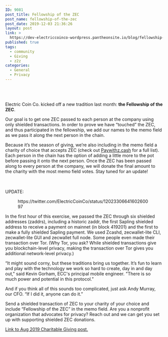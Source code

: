 ```yaml
---
ID: 9081
post_title: Fellowship of the ZEC
post_name: fellowship-of-the-zec
post_date: 2019-12-03 21:36:26
layout: post
link: >
  https://dev-electriccoinco-wordpress.pantheonsite.io/blog/fellowship-of-the-zec/
published: true
tags:
  - community
  - Giving
  - z2z
categories:
  - General
  - Privacy
---
```

<!-- wp:spacer {"height":35} -->
<div style="height:35px" aria-hidden="true" class="wp-block-spacer"></div>
<!-- /wp:spacer -->

<!-- wp:paragraph {"fontSize":"medium"} -->
<p class="has-medium-font-size">Electric Coin Co. kicked off a new tradition last month: <strong>the Fellowship of the ZEC</strong>. </p>
<!-- /wp:paragraph -->

<!-- wp:paragraph -->
<p>Our goal is to get one ZEC passed to each person at the company using only shielded transactions. In order to prove we have “touched” the ZEC, and thus participated in the fellowship, we add our names to the memo field as we pass it along the next person in the chain.&nbsp;</p>
<!-- /wp:paragraph -->

<!-- wp:paragraph -->
<p>Because it’s the season of giving, we’re also including in the memo field a charity of choice that accepts ZEC (check out <a rel="noreferrer noopener" aria-label=" (opens in a new tab)" href="https://paywithz.cash/" target="_blank">Paywithz.cash</a> for a full list). Each person in the chain has the option of adding a little more to the pot before passing it onto the next person. Once the ZEC has been passed along to every person at the company, we will donate the final amount to the charity with the most memo field votes. Stay tuned for an update!</p>
<!-- /wp:paragraph -->

<!-- wp:spacer {"height":20} -->
<div style="height:20px" aria-hidden="true" class="wp-block-spacer"></div>
<!-- /wp:spacer -->

<!-- wp:paragraph -->
<p>UPDATE:</p>
<!-- /wp:paragraph -->

<!-- wp:core-embed/twitter {"url":"https://twitter.com/ElectricCoinCo/status/1202330664160260097","type":"rich","providerNameSlug":"twitter","className":""} -->
<figure class="wp-block-embed-twitter wp-block-embed is-type-rich is-provider-twitter"><div class="wp-block-embed__wrapper">
https://twitter.com/ElectricCoinCo/status/1202330664160260097
</div></figure>
<!-- /wp:core-embed/twitter -->

<!-- wp:paragraph -->
<p>In the first hour of this exercise, we passed the ZEC through six shielded addresses (zaddrs), including a historic zaddr, the first Sapling shielded address to receive a payment on mainnet (in block 419201) and the first to make a fully shielded Sapling payment. We used Zcashd, zecwallet-lite CLI, zecwallet-lite GUI and zecwallet full node. Some people even made their transaction over Tor. (Why Tor, you ask? While shielded transactions give you blockchain-level privacy, making the transaction over Tor gives you additional network-level privacy.)&nbsp;</p>
<!-- /wp:paragraph -->

<!-- wp:paragraph -->
<p>“It might sound corny, but these traditions bring us together. It’s fun to learn and play with the technology we work so hard to create, day in and day out," said Kevin Gorham, ECC's principal mobile engineer. "There is so much power and potential in this protocol.” </p>
<!-- /wp:paragraph -->

<!-- wp:paragraph -->
<p>And if you think all of this sounds too complicated, just ask Andy Murray, our CFO. “If I did it, anyone can do it.”</p>
<!-- /wp:paragraph -->

<!-- wp:paragraph -->
<p>Send a shielded transaction of ZEC to your charity of your choice and include “Fellowship of the ZEC” in the memo field.&nbsp;Are you a nonprofit organization that advocates for privacy? Reach out and we can get you set up with supporting shielded ZEC donations.</p>
<!-- /wp:paragraph -->

<!-- wp:paragraph -->
<p><a href="https://dev-electriccoinco-wordpress.pantheonsite.io/blog/zcash-empowers-charitable-giving/" target="_blank" rel="noreferrer noopener" aria-label=" (opens in a new tab)">Link to Aug 2019 Charitable Giving post.</a><br></p>
<!-- /wp:paragraph -->